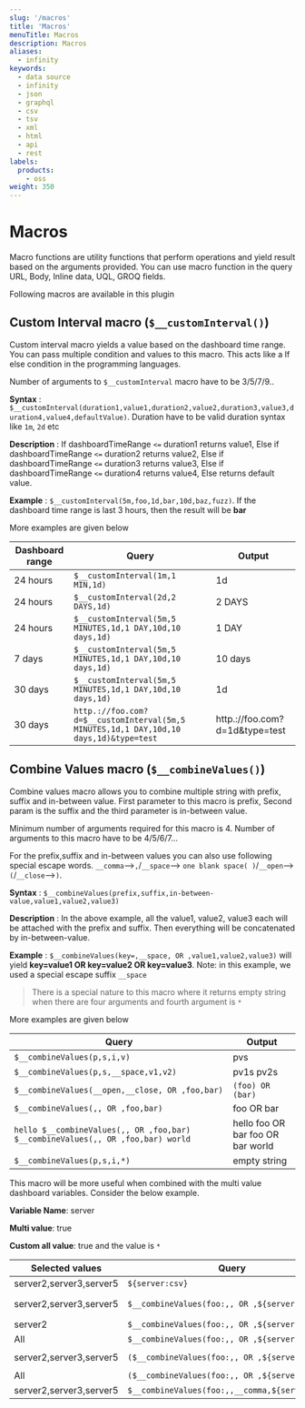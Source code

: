 ```yaml
---
slug: '/macros'
title: 'Macros'
menuTitle: Macros
description: Macros
aliases:
  - infinity
keywords:
  - data source
  - infinity
  - json
  - graphql
  - csv
  - tsv
  - xml
  - html
  - api
  - rest
labels:
  products:
    - oss
weight: 350
---
```


# Macros

Macro functions are utility functions that perform operations and yield result based on the arguments provided. You can use macro function in the query URL, Body, Inline data, UQL, GROQ fields.

Following macros are available in this plugin

## Custom Interval macro (`$__customInterval()`)

Custom interval macro yields a value based on the dashboard time range. You can pass multiple condition and values to this macro. This acts like a If else condition in the programming languages.

Number of arguments to `$__customInterval` macro have to be 3/5/7/9..

**Syntax** : `$__customInterval(duration1,value1,duration2,value2,duration3,value3,duration4,value4,defaultValue)`. Duration have to be valid duration syntax like `1m`, `2d` etc

**Description** : If dashboardTimeRange `<=` duration1 returns value1, Else if dashboardTimeRange `<=` duration2 returns value2, Else if dashboardTimeRange `<=` duration3 returns value3, Else if dashboardTimeRange `<=` duration4 returns value4, Else returns default value.

**Example** : `$__customInterval(5m,foo,1d,bar,10d,baz,fuzz)`. If the dashboard time range is last 3 hours, then the result will be **bar**

More examples are given below

| Dashboard range | Query                                                                                 | Output                         |
| --------------- | ------------------------------------------------------------------------------------- | ------------------------------ |
| 24 hours        | `$__customInterval(1m,1 MIN,1d)`                                                      | 1d                             |
| 24 hours        | `$__customInterval(2d,2 DAYS,1d)`                                                     | 2 DAYS                         |
| 24 hours        | `$__customInterval(5m,5 MINUTES,1d,1 DAY,10d,10 days,1d)`                             | 1 DAY                          |
| 7 days          | `$__customInterval(5m,5 MINUTES,1d,1 DAY,10d,10 days,1d)`                             | 10 days                        |
| 30 days         | `$__customInterval(5m,5 MINUTES,1d,1 DAY,10d,10 days,1d)`                             | 1d                             |
| 30 days         | `http.://foo.com?d=$__customInterval(5m,5 MINUTES,1d,1 DAY,10d,10 days,1d)&type=test` | http.://foo.com?d=1d&type=test |

## Combine Values macro (`$__combineValues()`)

Combine values macro allows you to combine multiple string with prefix, suffix and in-between value. First parameter to this macro is prefix, Second param is the suffix and the third parameter is in-between value.

Minimum number of arguments required for this macro is 4. Number of arguments to this macro have to be 4/5/6/7...

For the prefix,suffix and in-between values you can also use following special escape words. `__comma`-->`,`/`__space`--> `one blank space( )`/`__open`-->`(`/`__close`-->`)`.

**Syntax** : `$__combineValues(prefix,suffix,in-between-value,value1,value2,value3)`

**Description** : In the above example, all the value1, value2, value3 each will be attached with the prefix and suffix. Then everything will be concatenated by in-between-value.

**Example** : `$__combineValues(key=,__space, OR ,value1,value2,value3)` will yield **key=value1 OR key=value2 OR key=value3**. Note: in this example, we used a special escape suffix `__space`

> There is a special nature to this macro where it returns empty string when there are four arguments and fourth argument is `*`

More examples are given below

| Query                                                                           | Output                            |
| ------------------------------------------------------------------------------- | --------------------------------- |
| `$__combineValues(p,s,i,v)`                                                     | pvs                               |
| `$__combineValues(p,s,__space,v1,v2)`                                           | pv1s pv2s                         |
| `$__combineValues(__open,__close, OR ,foo,bar)`                                 | `(foo) OR (bar)`                  |
| `$__combineValues(,, OR ,foo,bar)`                                              | foo OR bar                        |
| `hello $__combineValues(,, OR ,foo,bar) $__combineValues(,, OR ,foo,bar) world` | hello foo OR bar foo OR bar world |
| `$__combineValues(p,s,i,*)`                                                     | empty string                      |

This macro will be more useful when combined with the multi value dashboard variables. Consider the below example.

**Variable Name**: server

**Multi value**: true

**Custom all value**: true and the value is `*`

| Selected values         | Query                                           | Output                                        |
| ----------------------- | ----------------------------------------------- | --------------------------------------------- |
| server2,server3,server5 | `${server:csv}`                                 | server2,server3,server5                       |
| server2,server3,server5 | `$__combineValues(foo:,, OR ,${server:csv})`    | foo:server2 OR foo:server3 OR foo:server5     |
| server2                 | `$__combineValues(foo:,, OR ,${server:csv})`    | foo:server2                                   |
| All                     | `$__combineValues(foo:,, OR ,${server:csv})`    | empty string                                  |
| server2,server3,server5 | `($__combineValues(foo:,, OR ,${server:csv}))`  | `(foo:server2 OR foo:server3 OR foo:server5)` |
| All                     | `($__combineValues(foo:,, OR ,${server:csv}))`  | `()`                                          |
| server2,server3,server5 | `$__combineValues(foo:,,__comma,${server:csv})` | foo:server2,foo:server3,foo:server5           |
